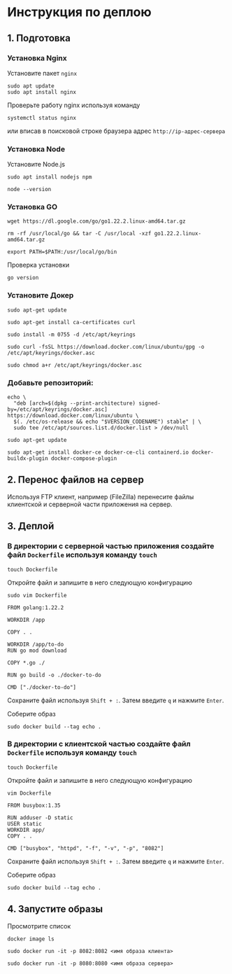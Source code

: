 # Инструкция по деплою

## 1. Подготовка

### Установка Nginx
Установите пакет `nginx`

```
sudo apt update
sudo apt install nginx
```

Проверьте работу nginx используя команду

```
systemctl status nginx
```

или вписав в поисковой строке браузера адрес `http://ip-адрес-сервера`

### Установка Node

Установите Node.js

```
sudo apt install nodejs npm

node --version
```
### Установка GO

```wget https://dl.google.com/go/go1.22.2.linux-amd64.tar.gz```

```rm -rf /usr/local/go && tar -C /usr/local -xzf go1.22.2.linux-amd64.tar.gz```

```export PATH=$PATH:/usr/local/go/bin```

Проверка установки

```go version```


### Установите Докер

```sudo apt-get update```

```sudo apt-get install ca-certificates curl```

```sudo install -m 0755 -d /etc/apt/keyrings```

```sudo curl -fsSL https://download.docker.com/linux/ubuntu/gpg -o /etc/apt/keyrings/docker.asc```

```sudo chmod a+r /etc/apt/keyrings/docker.asc```

### Добавьте репозиторий:
```
echo \
  "deb [arch=$(dpkg --print-architecture) signed-by=/etc/apt/keyrings/docker.asc] https://download.docker.com/linux/ubuntu \
  $(. /etc/os-release && echo "$VERSION_CODENAME") stable" | \
  sudo tee /etc/apt/sources.list.d/docker.list > /dev/null
```

```
sudo apt-get update
```

```sudo apt-get install docker-ce docker-ce-cli containerd.io docker-buildx-plugin docker-compose-plugin```


## 2. Перенос файлов на сервер

Используя FTP клиент, например (FileZilla) перенесите файлы клиентской и серверной части приложения на сервер.

## 3. Деплой

### В директории с серверной частью приложения создайте файл `Dockerfile` используя команду `touch`

```touch Dockerfile```

Откройте файл и запишите в него следующую конфигурацию

```sudo vim Dockerfile```

```
FROM golang:1.22.2

WORKDIR /app

COPY . .
 
WORKDIR /app/to-do
RUN go mod download

COPY *.go ./

RUN go build -o ./docker-to-do

CMD ["./docker-to-do"]
```

Сохраните файл используя `Shift + :`. Затем введите `q` и нажмите `Enter`.

Соберите образ

```
sudo docker build --tag echo .
```

### В директории с клиентской частью создайте файл `Dockerfile` используя команду `touch`

```touch Dockerfile```

Откройте файл и запишите в него следующую конфигурацию

```vim Dockerfile```

```
FROM busybox:1.35

RUN adduser -D static
USER static
WORKDIR app/
COPY . .

CMD ["busybox", "httpd", "-f", "-v", "-p", "8082"]
```

Сохраните файл используя `Shift + :`. Затем введите `q` и нажмите `Enter`.

Соберите образ

```
sudo docker build --tag echo .
```

## 4. Запустите образы

Просмотрите список 

```
docker image ls
```

```
sudo docker run -it -p 8082:8082 <имя образа клиента>
```

```
sudo docker run -it -p 8080:8080 <имя образа сервера>
```




